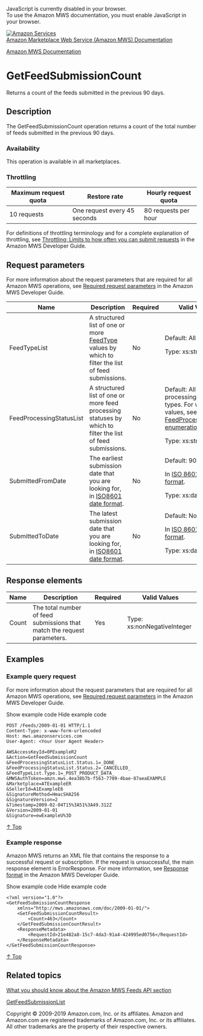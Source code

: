 <div id="MWSDX_noscript">

JavaScript is currently disabled in your browser.  
To use the Amazon MWS documentation, you must enable JavaScript in your
browser.

</div>

<div id="MWSDX_divtop">

[![Amazon
Services](https://images-na.ssl-images-amazon.com/images/G/08/mwsportal/fr_FR/amazonservices.gif
"Amazon Services")](http://services.amazon.fr)  
<span id="MWSDX_titlebar">[Amazon Marketplace Web Service (Amazon MWS)
Documentation](https://developer.amazonservices.fr/gp/mws/docs.html)</span>

</div>

<div id="MWSDX_divbottom">

<div id="MWSDX_divleft">

<div id="MWSDX_toc">

</div>

</div>

<div id="MWSDX_divright">

<div id="MWSDX_content">

<span id="MWSDX_breadcrumbs">[Amazon MWS
Documentation](https://developer.amazonservices.fr/gp/mws/docs.html)</span>

<div id="Feeds_GetFeedSubmissionCount" class="nested0">

# GetFeedSubmissionCount

<div class="body">

<span class="ph">Returns a count of the feeds submitted in the previous
90 days.</span>

</div>

<div id="Description" class="topic concept nested1">

## Description

<div class="body conbody">

The
<span id="Description__GetFeedSubmissionCount" class="keyword apiname">GetFeedSubmissionCount</span>
operation returns a count of the total number of feeds submitted in the
previous 90 days.

<div class="section">

### Availability

This operation is available in all marketplaces.

</div>

<div class="section">

### Throttling

<div class="p">

<div class="tablenoborder">

| Maximum request quota | Restore rate                 | Hourly request quota |
| --------------------- | ---------------------------- | -------------------- |
| 10 requests           | One request every 45 seconds | 80 requests per hour |

</div>

<span class="ph">For definitions of throttling terminology and for a
complete explanation of throttling, see [Throttling: Limits to how often
you can submit requests](../dev_guide/DG_Throttling.md) in the
<span class="ph">Amazon MWS Developer Guide</span>.</span>

</div>

</div>

</div>

</div>

<div id="RequestParameters" class="topic reference nested1">

## Request parameters

<div class="body refbody">

<div class="section">

<span class="ph">For more information about the request parameters that
are required for all <span class="ph">Amazon MWS</span> operations, see
[Required request
parameters](../dev_guide/DG_RequiredRequestParameters.md) in the
<span class="ph">Amazon MWS Developer Guide</span>.</span>

</div>

<div class="tablenoborder">

<table>
<colgroup>
<col style="width: 25%" />
<col style="width: 25%" />
<col style="width: 25%" />
<col style="width: 25%" />
</colgroup>
<thead>
<tr class="header">
<th>Name</th>
<th>Description</th>
<th>Required</th>
<th>Valid Values</th>
</tr>
</thead>
<tbody>
<tr class="odd">
<td><span class="keyword parmname">FeedTypeList</span></td>
<td><span class="ph">A structured list of one or more <a href="../feeds/Feeds_FeedType.md" class="xref">FeedType</a> values by which to filter the list of feed submissions.</span></td>
<td>No</td>
<td>Default: All feed types
<p><span class="ph">Type: xs:string</span></p></td>
</tr>
<tr class="even">
<td><span class="keyword parmname">FeedProcessingStatusList</span></td>
<td>A structured list of one or more feed processing statuses by which to filter the list of feed submissions.</td>
<td>No</td>
<td>Default: All feed processing status types. For valid values, see <a href="../feeds/Feeds_FeedProcessingStatus.md" class="xref">FeedProcessingStatus enumeration</a>.
<p><span class="ph">Type: xs:string</span></p></td>
</tr>
<tr class="odd">
<td><span class="keyword parmname">SubmittedFromDate</span></td>
<td><span class="ph">The earliest submission date that you are looking for, in <a href="../dev_guide/DG_ISO8601.md" class="xref">ISO8601 date format</a>.</span></td>
<td>No</td>
<td>Default: 90 days ago
<p>In <span class="ph"><a href="../dev_guide/DG_ISO8601.md" class="xref">ISO 8601 date time format</a></span>.</p>
<p><span class="ph">Type: xs:dateTime</span></p></td>
</tr>
<tr class="even">
<td><span class="keyword parmname">SubmittedToDate</span></td>
<td><span class="ph">The latest submission date that you are looking for, in <a href="../dev_guide/DG_ISO8601.md" class="xref">ISO8601 date format</a>.</span></td>
<td>No</td>
<td>Default: Now
<p>In <span class="ph"><a href="../dev_guide/DG_ISO8601.md" class="xref">ISO 8601 date time format</a></span>.</p>
<p><span class="ph">Type: xs:dateTime</span></p></td>
</tr>
</tbody>
</table>

</div>

</div>

</div>

<div id="ResponseElements" class="topic reference nested1">

## Response elements

<div class="body refbody">

<div class="tablenoborder">

| Name                                        | Description                                                             | Required | Valid Values                                        |
| ------------------------------------------- | ----------------------------------------------------------------------- | -------- | --------------------------------------------------- |
| <span class="keyword parmname">Count</span> | The total number of feed submissions that match the request parameters. | Yes      | <span class="ph">Type: xs:nonNegativeInteger</span> |

</div>

</div>

</div>

<div id="Examples" class="topic reference nested1">

## Examples

<div class="body refbody">

<div class="section">

### Example query request

<span class="ph">For more information about the request parameters that
are required for all <span class="ph">Amazon MWS</span> operations, see
[Required request
parameters](../dev_guide/DG_RequiredRequestParameters.md) in the
<span class="ph">Amazon MWS Developer Guide</span>.</span>

<span class="ph expander"> <span class="keyword parmname xshow">Show
example code</span> <span class="keyword parmname xhide">Hide example
code</span> </span>

<div class="sectiondiv content">

``` pre codeblock
POST /Feeds/2009-01-01 HTTP/1.1
Content-Type: x-www-form-urlencoded
Host: mws.amazonservices.com
User-Agent: <Your User Agent Header>

AWSAccessKeyId=0PExampleR2
&Action=GetFeedSubmissionCount
&FeedProcessingStatusList.Status.1=_DONE_
&FeedProcessingStatusList.Status.2=_CANCELLED_
&FeedTypeList.Type.1=_POST_PRODUCT_DATA_
&MWSAuthToken=amzn.mws.4ea38b7b-f563-7709-4bae-87aeaEXAMPLE
&Marketplace=ATExampleER
&SellerId=A1ExampleE6
&SignatureMethod=HmacSHA256
&SignatureVersion=2
&Timestamp=2009-02-04T15%3A51%3A49.312Z
&Version=2009-01-01
&Signature=ewExampleU%3D
```

[↑ Top](#Examples)

</div>

</div>

<div class="section">

### Example response

<span class="ph">Amazon MWS returns an XML file that contains the
response to a successful request or subscription. If the request is
unsuccessful, the main response element is
<span class="keyword apiname">ErrorResponse</span>. For more
information, see [Response format](../dev_guide/DG_ResponseFormat.md)
in the <span class="ph">Amazon MWS Developer Guide</span>.</span>

<span class="ph expander"> <span class="keyword parmname xshow">Show
example code</span> <span class="keyword parmname xhide">Hide example
code</span> </span>

<div class="sectiondiv content">

``` pre codeblock
<?xml version="1.0"?>
<GetFeedSubmissionCountResponse
    xmlns="http://mws.amazonaws.com/doc/2009-01-01/">
    <GetFeedSubmissionCountResult>
        <Count>463</Count>
    </GetFeedSubmissionCountResult>
    <ResponseMetadata>
        <RequestId>21e482a8-15c7-4da3-91a4-424995ed0756</RequestId>
    </ResponseMetadata>
</GetFeedSubmissionCountResponse>
```

[↑ Top](#Examples)

</div>

</div>

</div>

</div>

<div id="RelatedActions" class="topic nested1">

## Related topics

<div class="body">

[What you should know about the Amazon MWS Feeds API
section](../feeds/Feeds_Overview.md)

[GetFeedSubmissionList](Feeds_GetFeedSubmissionList.md "Returns a list of all feed submissions submitted in the previous 90 days.")

</div>

</div>

</div>

<div id="MWSDX_footer">

Copyright © 2009-2019 Amazon.com, Inc. or its affiliates. Amazon and
Amazon.com are registered trademarks of Amazon.com, Inc. or its
affiliates. All other trademarks are the property of their respective
owners.

</div>

</div>

</div>

<div style="clear: both;">

</div>

</div>
